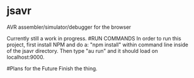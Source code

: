 # jsavr
AVR assembler/simulator/debugger for the browser

Currently still a work in progress.
#RUN COMMANDS
In order to run this project, first install NPM and do a: "npm install" within command line inside of the jsavr directory.
Then type "au run" and it should load on localhost:9000.

#Plans for the Future
Finish the thing.
